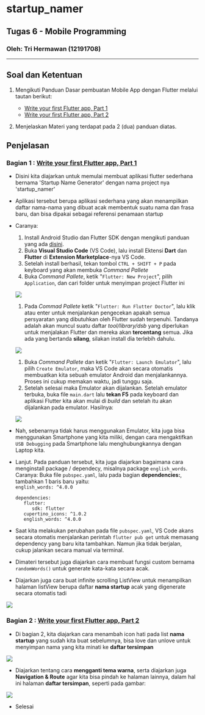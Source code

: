 # startup_namer

## Tugas 6 - Mobile Programming
### Oleh: Tri Hermawan (12191708)

___

## Soal dan Ketentuan

1. Mengikuti Panduan Dasar pembuatan Mobile App dengan Flutter melalui tautan berikut: 
   * [Write your first Flutter app, Part 1](https://flutter.dev/docs/get-started/codelab)
   * [Write your first Flutter app, Part 2](https://codelabs.developers.google.com/codelabs/first-flutter-app-pt2)

2. Menjelaskan Materi yang terdapat pada 2 (dua) panduan diatas.

## Penjelasan

### Bagian 1 : [Write your first Flutter app, Part 1](https://flutter.dev/docs/get-started/codelab)

- Disini kita diajarkan untuk memulai membuat aplikasi flutter sederhana bernama 'Startup Name Generator' dengan nama project nya 'startup_namer'
- Aplikasi tersebut berupa aplikasi sederhana yang akan menampilkan daftar nama-nama yang dibuat acak membentuk suatu nama dan frasa baru, dan bisa dipakai sebagai referensi penamaan startup
- Caranya:
   1. Install Android Studio dan Flutter SDK dengan mengikuti panduan yang ada [disini](https://flutter.dev/docs/get-started/install).
   2. Buka **Visual Studio Code** (VS Code), lalu install Ektensi **Dart** dan **Flutter** di **Extension Marketplace**-nya VS Code.
   3. Setelah install berhasil, tekan tombol ```CTRL + SHIFT + P``` pada keyboard yang akan membuka *Command Pallete*
   4. Buka *Command Pallete*, ketik "```Flutter: New Project```", pilih ```Application```, dan cari folder untuk menyimpan project Flutter ini
   
   ![](SS/ss1-rfd.png)
   
   1. Pada *Commad Pallete* ketik "```Flutter: Run Flutter Doctor```", lalu klik atau enter untuk menjalankan pengecekan apakah semua persyaratan yang dibutuhkan oleh Flutter sudah terpenuhi. Tandanya adalah akan muncul suatu daftar *tool/library/dsb* yang diperlukan untuk menjalakan Flutter dan mereka akan **tercentang** semua. Jika ada yang bertanda **silang**, silakan install dia terlebih dahulu.
   
   ![](SS/ss2-rfd-termn.png) 

   1. Buka *Command Pallete* dan ketik "```Flutter: Launch Emulator```", lalu pilih ```Create Emulator```, maka VS Code akan secara otomatis membuatkan kita sebuah emulator Android dan menjalankannya. Proses ini cukup memakan waktu, jadi tunggu saja.
   2.  Setelah selesai maka Emulator akan dijalankan. Setelah emulator terbuka, buka file ```main.dart``` lalu **tekan F5** pada keyboard dan aplikasi Flutter kita akan mulai di *build* dan setelah itu akan dijalankan pada emulator. Hasilnya:
   
   ![](SS/ss3-run-emu-hello.png) 

- Nah, sebenarnya tidak harus menggunakan Emulator, kita juga bisa menggunakan Smartphone yang kita miliki, dengan cara mengaktifkan ```USB Debugging``` pada Smartphone lalu menghubungkannya dengan Laptop kita.
- Lanjut. Pada panduan tersebut, kita juga diajarkan bagaimana cara menginstall package / dependecy, misalnya package ```english_words```. Caranya:
   Buka file ```pubspec.yaml```, lalu pada bagian **dependencies:**, tambahkan 1 baris baru yaitu: \
       ```english_words: ^4.0.0```
   ```
   dependencies:
      flutter:
         sdk: flutter
      cupertino_icons: ^1.0.2
      english_words: ^4.0.0
   ```
- Saat kita melakukan perubahan pada file ```pubspec.yaml```, VS Code akans secara otomatis menjalankan perintah ```flutter pub get``` untuk memasang dependency yang baru kita tambahkan. Namun jika tidak berjalan, cukup jalankan secara manual via terminal.
- Dimateri tersebut juga diajarkan cara membuat fungsi custom bernama ```randomWords()``` untuk generate kata-kata secara acak.
- Diajarkan juga cara buat infinite scrolling ListView untuk menampilkan halaman listView berupa daftar **nama startup** acak yang digenerate secara otomatis tadi

![](SS/ss4-run-emu--list.png) 
### Bagian 2 : [Write your first Flutter app, Part 2](https://codelabs.developers.google.com/codelabs/first-flutter-app-pt2)

- Di bagian 2, kita diajarkan cara menambah icon hati pada list **nama startup** yang sudah kita buat sebelumnya, bisa love dan unlove untuk menyimpan nama yang kita minati ke **daftar tersimpan**

![](SS/ss5-run-emu--list.png) 
- Diajarkan tentang cara **mengganti tema warna**, serta diajarkan juga **Navigation & Route** agar kita bisa pindah ke halaman lainnya, dalam hal ini halaman **daftar tersimpan**, seperti pada gambar:

![](SS/ss6-run-emu--saved.png) 
- Selesai

